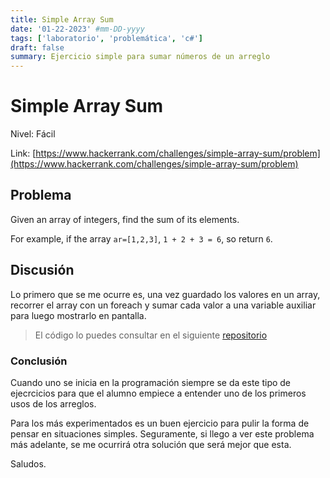 ```yaml
---
title: Simple Array Sum
date: '01-22-2023' #mm-DD-yyyy
tags: ['laboratorio', 'problemática', 'c#']
draft: false
summary: Ejercicio simple para sumar números de un arreglo
---
```


# Simple Array Sum

Nivel: Fácil

Link: [https://www.hackerrank.com/challenges/simple-array-sum/problem](https://www.hackerrank.com/challenges/simple-array-sum/problem)

## Problema

Given an array of integers, find the sum of its elements.

For example, if the array `ar=[1,2,3]`, `1 + 2 + 3 = 6`, so return `6`.

## Discusión

Lo primero que se me ocurre es, una vez guardado los valores en un array, recorrer el array con un foreach y sumar cada valor a una variable auxiliar para luego mostrarlo en pantalla.

> El código lo puedes consultar en el siguiente [repositorio](https://github.com/iiencinella/simpleArraySum)

### Conclusión

Cuando uno se inicia en la programación siempre se da este tipo de ejecrcicios para que el alumno empiece a entender uno de los primeros usos de los arreglos.

Para los más experimentados es un buen ejercicio para pulir la forma de pensar en situaciones simples.
Seguramente, si llego a ver este problema más adelante, se me ocurrirá otra solución que será mejor que esta.

Saludos.
